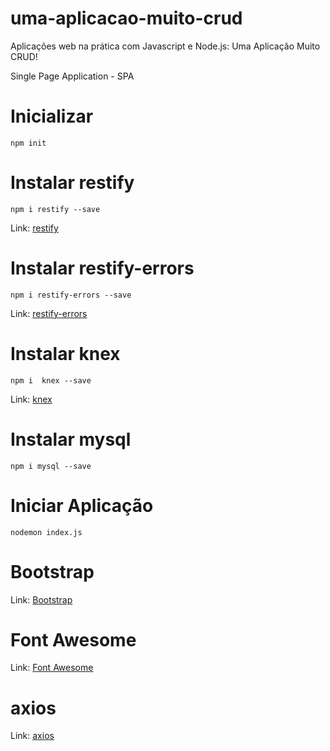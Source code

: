 # uma-aplicacao-muito-crud
Aplicações web na prática com Javascript e Node.js: Uma Aplicação Muito CRUD!

Single Page Application - SPA

# Inicializar

```npm
npm init
```

# Instalar restify

```npm
npm i restify --save
```

Link: [restify](https://github.com/restify/node-restify)

# Instalar restify-errors

```npm
npm i restify-errors --save
```

Link: [restify-errors](https://github.com/restify/errors)

# Instalar knex

```npm
npm i  knex --save
```

Link: [knex](http://knexjs.org/)

# Instalar mysql

```npm
npm i mysql --save
```

# Iniciar Aplicação

```npm
nodemon index.js
```

# Bootstrap

Link: [Bootstrap](https://www.bootstrapcdn.com/)

# Font Awesome

Link: [Font Awesome](https://www.bootstrapcdn.com/fontawesome/)

# axios

Link: [axios](https://github.com/axios/axios)
